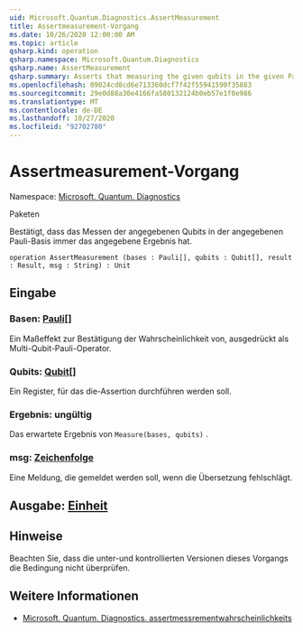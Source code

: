 ```yaml
---
uid: Microsoft.Quantum.Diagnostics.AssertMeasurement
title: Assertmeasurement-Vorgang
ms.date: 10/26/2020 12:00:00 AM
ms.topic: article
qsharp.kind: operation
qsharp.namespace: Microsoft.Quantum.Diagnostics
qsharp.name: AssertMeasurement
qsharp.summary: Asserts that measuring the given qubits in the given Pauli basis will always have the given result.
ms.openlocfilehash: 09024cd8cd6e713360dcf7f42f55941590f35883
ms.sourcegitcommit: 29e0d88a30e4166fa580132124b0eb57e1f0e986
ms.translationtype: MT
ms.contentlocale: de-DE
ms.lasthandoff: 10/27/2020
ms.locfileid: "92702780"
---
```

# <a name="assertmeasurement-operation"></a>Assertmeasurement-Vorgang

Namespace: [Microsoft. Quantum. Diagnostics](xref:Microsoft.Quantum.Diagnostics)

Paketen [](https://nuget.org/packages/)


Bestätigt, dass das Messen der angegebenen Qubits in der angegebenen Pauli-Basis immer das angegebene Ergebnis hat.

```qsharp
operation AssertMeasurement (bases : Pauli[], qubits : Qubit[], result : Result, msg : String) : Unit
```


## <a name="input"></a>Eingabe

### <a name="bases--pauli"></a>Basen: [Pauli](xref:microsoft.quantum.lang-ref.pauli)[]

Ein Maßeffekt zur Bestätigung der Wahrscheinlichkeit von, ausgedrückt als Multi-Qubit-Pauli-Operator.


### <a name="qubits--qubit"></a>Qubits: [Qubit](xref:microsoft.quantum.lang-ref.qubit)[]

Ein Register, für das die-Assertion durchführen werden soll.


### <a name="result--__invalidresult__"></a>Ergebnis: __ungültig <Result>__

Das erwartete Ergebnis von `Measure(bases, qubits)` .


### <a name="msg--string"></a>msg: [Zeichenfolge](xref:microsoft.quantum.lang-ref.string)

Eine Meldung, die gemeldet werden soll, wenn die Übersetzung fehlschlägt.



## <a name="output--unit"></a>Ausgabe: [Einheit](xref:microsoft.quantum.lang-ref.unit)



## <a name="remarks"></a>Hinweise

Beachten Sie, dass die unter-und kontrollierten Versionen dieses Vorgangs die Bedingung nicht überprüfen.

## <a name="see-also"></a>Weitere Informationen

- [Microsoft. Quantum. Diagnostics. assertmessrementwahrscheinlichkeits](xref:Microsoft.Quantum.Diagnostics.AssertMeasurementProbability)